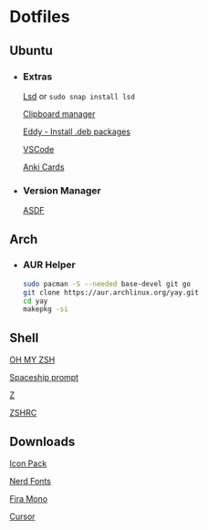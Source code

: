 # Dotfiles

## Ubuntu
* ### Extras
    
    [Lsd](https://github.com/Peltoche/lsd) or ```sudo snap install lsd```
    
    [Clipboard manager](https://github.com/CristianHenzel/ClipIt)
    
    [Eddy - Install .deb packages](https://diolinux.com.br/sistemas-operacionais/como-instalar-e-utilizar-o-eddy-no-ubuntu.html)
    
    [VSCode](https://code.visualstudio.com/)
    
    [Anki Cards](https://apps.ankiweb.net/)
    
* ### Version Manager
    
    [ASDF](https://asdf-vm.com/#/)   

## Arch

* ### AUR Helper
    ```sh
    sudo pacman -S --needed base-devel git go
    git clone https://aur.archlinux.org/yay.git
    cd yay
    makepkg -si
    ```
    

## Shell
[OH MY ZSH](https://ohmyz.sh/)

[Spaceship prompt](https://github.com/spaceship-prompt/spaceship-prompt)

[Z](https://github.com/agkozak/zsh-z)

[ZSHRC](https://gist.github.com/micaelviana)

## Downloads
[Icon Pack](https://www.gnome-look.org/s/Gnome/p/1279924)

[Nerd Fonts](https://github.com/ryanoasis/nerd-fonts/releases/)

[Fira Mono](https://github.com/tonsky/FiraCode)

[Cursor](https://www.gnome-look.org/s/Gnome/p/1148692)
